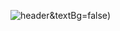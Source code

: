 ![header](https://capsule-render.vercel.app/api?type=waving&height=300&color=gradient&text=hello%20:)&textBg=false)
